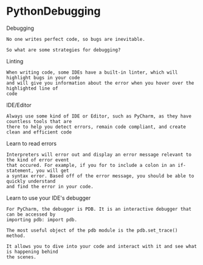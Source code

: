 # PythonDebugging

Debugging

    No one writes perfect code, so bugs are inevitable.
    
    So what are some strategies for debugging?

Linting
    
    When writing code, some IDEs have a built-in linter, which will highlight bugs in your code
    and will give you information about the error when you hover over the highlighted line of
    code
    
IDE/Editor

    Always use some kind of IDE or Editor, such as PyCharm, as they have countless tools that are
    there to help you detect errors, remain code compliant, and create clean and efficient code
    
Learn to read errors

    Interpreters will error out and display an error message relevant to the kind of error event
    that occured. For example, if you for to include a colon in an if-statement, you will get
    a syntax error. Based off of the error message, you should be able to quickly understand
    and find the error in your code.
    
Learn to use your IDE's debugger

    For PyCharm, the debugger is PDB. It is an interactive debugger that can be accessed by 
    importing pdb: import pdb.
    
    The most useful object of the pdb module is the pdb.set_trace() method.
    
    It allows you to dive into your code and interact with it and see what is happening behind
    the scenes.
    
    
